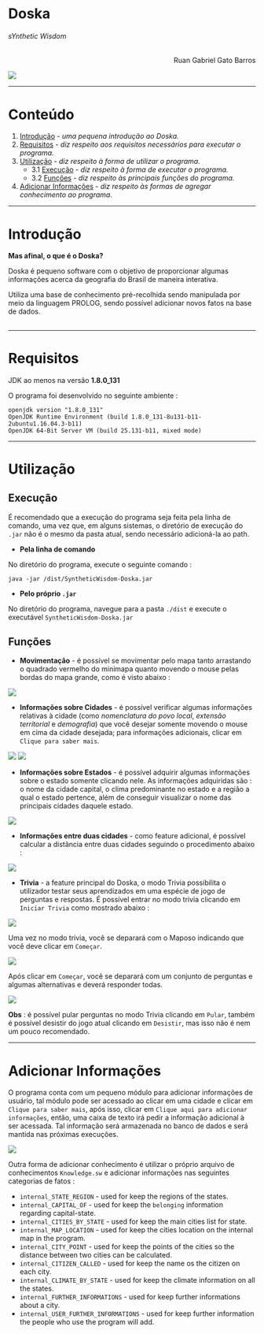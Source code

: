 # Doska
###### sYnthetic Wisdom

<p align='right'>Ruan Gabriel Gato Barros</p>

![](./sources/gfx/maposo.png)

---

# Conteúdo
1. [Introdução](#introdução) - _uma pequena introdução ao Doska._
2. [Requisitos](#requisitos) - _diz respeito aos requisitos necessários para executar o programa._
3. [Utilização](#utilização) - _diz respeito à forma de utilizar o programa._
    - 3.1 [Execução](#execução) - _diz respeito à forma de executar o programa._
    - 3.2 [Funções](#funções) - _diz respeito às principais funções do programa._
4. [Adicionar Informações](#adicionar-informações) - _diz respeito às formas de agregar conhecimento ao programa._

---

# Introdução
**Mas afinal, o que é o Doska?**

Doska é  pequeno software com o objetivo de proporcionar algumas informações acerca da geografia do Brasil de maneira interativa.

Utiliza uma base de conhecimento pré-recolhida sendo manipulada por meio da linguagem PROLOG, sendo possível adicionar novos fatos na base de dados.
## 

---

# Requisitos

JDK ao menos na versão **1.8.0_131**

O programa foi desenvolvido no seguinte ambiente : 

```
openjdk version "1.8.0_131"
OpenJDK Runtime Environment (build 1.8.0_131-8u131-b11-2ubuntu1.16.04.3-b11)
OpenJDK 64-Bit Server VM (build 25.131-b11, mixed mode)
```

---

# Utilização

## Execução

É recomendado que a execução do programa seja feita pela linha de comando, uma vez que, em alguns sistemas, o diretório de execução do `.jar` não é o mesmo da pasta atual, sendo necessário adicioná-la ao path.

  - **Pela linha de comando**

No diretório do programa, execute o seguinte comando : 

  ```
  java -jar /dist/SyntheticWisdom-Doska.jar
  ```
  
  - **Pelo próprio `.jar`**

No diretório do programa, navegue para a pasta `./dist` e execute o executável `SyntheticWisdom-Doska.jar`

## Funções

  - **Movimentação** - é possível se movimentar pelo mapa tanto arrastando o quadrado vermelho do minimapa quanto movendo o mouse pelas bordas do mapa grande, como é visto abaixo : 

  ![](./sources/gfx/movimento.png)

  - **Informações sobre Cidades** - é possível verificar algumas informações relativas à cidade (como _nomenclatura do povo local_, _extensão territorial_ e _demografia_) que você desejar somente movendo o mouse em cima da cidade desejada; para informações adicionais, clicar em `Clique para saber mais`. 

  ![](./sources/gfx/cidade.png)
  ![](./sources/gfx/cidade2.png)

  - **Informações sobre Estados** - é possível adquirir algumas informações sobre o estado somente clicando nele. As informações adquiridas são : o nome da cidade capital, o clima predominante no estado e a região a qual o estado pertence, além de conseguir visualizar o nome das principais cidades daquele estado.

  ![](./sources/gfx/estado.png)

  - **Informações entre duas cidades** - como feature adicional, é possível calcular a distância entre duas cidades seguindo o procedimento abaixo : 

  ![](./sources/gfx/calculo_distancia.png)

  - **Trivia** - a feature principal do Doska, o modo Trivia possibilita o utilizador testar seus aprendizados em uma espécie de jogo de perguntas e respostas. É possível entrar no modo trivia clicando em `Iniciar Trivia` como mostrado abaixo :

  ![](./sources/gfx/entrartrivia.png)

  Uma vez no modo trivia, você se deparará com o Maposo indicando que você deve clicar em `Começar`.

  ![](./sources/gfx/trivia.png)

  Após clicar em `Começar`, você se deparará com um conjunto de perguntas e algumas alternativas e deverá responder todas.
  
  ![](./sources/gfx/trivia2.png)

  **Obs** : é possível pular perguntas no modo Trivia clicando em `Pular`, também é possível desistir do jogo atual clicando em `Desistir`, mas isso não é nem um pouco recomendado.

---

# Adicionar Informações

O programa conta com um pequeno módulo para adicionar informações de usuário, tal módulo pode ser acessado ao clicar em uma cidade e clicar em `Clique para saber mais`, após isso, clicar em `Clique aqui para adicionar informações`, então, uma caixa de texto irá pedir a informação adicional à ser acessada. Tal informação será armazenada no banco de dados e será mantida nas próximas execuções.

![](./sources/gfx/adicionar1.png)

Outra forma de adicionar conhecimento é utilizar o próprio arquivo de conhecimentos `Knowledge.sw` e adicionar informações nas seguintes categorias de fatos : 

  - `internal_STATE_REGION` - used for keep the regions of the states.  
  - `internal_CAPITAL_OF` - used for keep the `belonging` information regarding capital-state.
  - `internal_CITIES_BY_STATE` - used for keep the main cities list for state.
  - `internal_MAP_LOCATION` - used for keep the cities location on the internal map in the program.  
  - `internal_CITY_POINT` - used for keep the points of the cities so the distance between two cities can be calculated.
  - `internal_CITIZEN_CALLED` - used for keep the name os the citizen on each city.
  - `internal_CLIMATE_BY_STATE` - used for keep the climate information on all the states.
  - `internal_FURTHER_INFORMATIONS` - used for keep further informations about a city.
  - `internal_USER_FURTHER_INFORMATIONS` - used for keep further information the people who use the program will add.